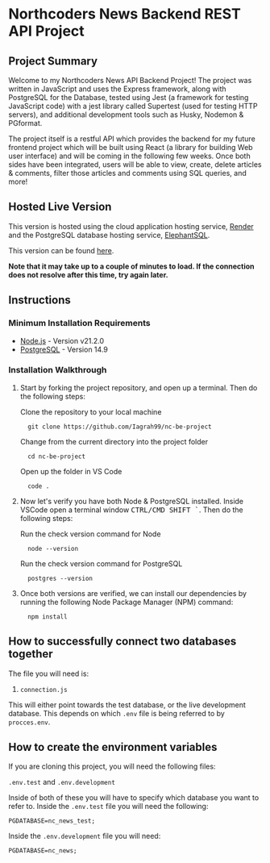 # Northcoders News Backend REST API Project

## Project Summary

Welcome to my Northcoders News API Backend Project! The project was written in JavaScript and uses the Express framework, along with PostgreSQL for the Database, tested using Jest (a framework for testing JavaScript code) with a jest library called Supertest (used for testing HTTP servers), and additional development tools such as Husky, Nodemon & PGformat.

The project itself is a restful API which provides the backend for my future frontend project which will be built using React (a library for building Web user interface) and will be coming in the following few weeks. Once both sides have been integrated, users will be able to view, create, delete articles & comments, filter those articles and comments using SQL queries, and more!

## Hosted Live Version

This version is hosted using the cloud application hosting service, <a href="https://render.com/">Render</a> and the PostgreSQL database hosting service, <a href="https://www.elephantsql.com/">ElephantSQL</a>. 

This version can be found <a href="https://nc-news-project-imqq.onrender.com/api" target="_blank">here</a>.

**Note that it may take up to a couple of minutes to load. If the connection does not resolve after this time, try again later.**

## Instructions

### Minimum Installation Requirements

<ul>
  <li><a href="https://nodejs.org/en">Node.js</a> - Version v21.2.0</li>
  <li><a href="https://www.postgresql.org/">PostgreSQL</a> - Version 14.9</li>
</ul>

### Installation Walkthrough

<ol>
<li> Start by forking the project repository, and open up a terminal. Then do the following steps:
<p>
Clone the repository to your local machine
  
 ```
   git clone https://github.com/Iagrah99/nc-be-project
 ```
Change from the current directory into the project folder

 ```
   cd nc-be-project
 ```
Open up the folder in VS Code

 ```
   code .
 ```
</p>
</li>

<li> Now let's verify you have both Node & PostgreSQL installed. Inside VSCode open a terminal window <kbd>CTRL/CMD SHIFT `</kbd>. Then do the following steps:
<p>
Run the check version command for Node

```
  node --version
```
Run the check version command for PostgreSQL
```
  postgres --version
```
</p>
  
</li> 

<li> Once both versions are verified, we can install our dependencies by running the following Node Package Manager (NPM) command: 
<p>
  
```
  npm install
```
</p>

</li>
  
</ol>

## How to successfully connect two databases together

The file you will need is:

1. `connection.js`

This will either point towards the test database, or the live development database. This depends on which `.env` file is being referred to by `procces.env`.

## How to create the environment variables

If you are cloning this project, you will need the following files: 

`.env.test` and `.env.development`

Inside of both of these you will have to specify which database you want to refer to. Inside the `.env.test` file you will need the following:

`PGDATABASE=nc_news_test;`

Inside the `.env.development` file you will need:

`PGDATABASE=nc_news;`

